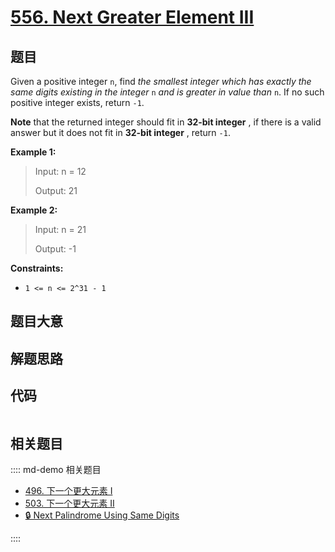 # [556. Next Greater Element III](https://leetcode.com/problems/next-greater-element-iii/)

## 题目

Given a positive integer `n`, find _the smallest integer which has exactly the
same digits existing in the integer_ `n` _and is greater in value than_ `n`.
If no such positive integer exists, return `-1`.

**Note** that the returned integer should fit in **32-bit integer** , if there
is a valid answer but it does not fit in **32-bit integer** , return `-1`.

**Example 1:**

> Input: n = 12
>
> Output: 21

**Example 2:**

> Input: n = 21
>
> Output: -1

**Constraints:**

- `1 <= n <= 2^31 - 1`

## 题目大意

## 解题思路

## 代码

```javascript

```

## 相关题目

:::: md-demo 相关题目

- [496. 下一个更大元素 I](./0496.md)
- [503. 下一个更大元素 II](./0503.md)
- [🔒 Next Palindrome Using Same Digits](https://leetcode.com/problems/next-palindrome-using-same-digits)

::::
